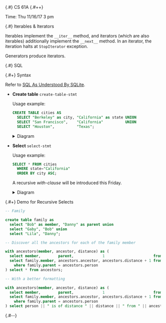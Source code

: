 
{.#} CS 61A
{.#++}

Time: Thu 11/16/17 3 pm

{.#} Iterables & Iterators

Iterables implement the `__iter__` method, and iterators (which are also iterables) additionally implement the `__next__` method. In an iterator, the iteration halts at `StopIterator` exception.

Generators produce iterators.

{.#} SQL

{.#+} Syntax

Refer to [SQL As Understood By SQLite](https://sqlite.org/lang.html).

- **Create table** `create-table-stmt`

    Usage example:

    ```sql
    CREATE TABLE cities AS
      SELECT "Berkeley" as city, "California" as state UNION
      SELECT "San Francisco",    "California"          UNION
      SELECT "Houston",          "Texas";
    ```

    <details><summary>Diagram</summary><img src="https://sqlite.org/images/syntax/create-table-stmt.gif"></details>

- **Select** `select-stmt`

    Usage example:

    ```sql
    SELECT * FROM cities
      WHERE state="California"
      ORDER BY city ASC;
    ```

    A recursive *with-clause* will be introduced this Friday.

    <details><summary>Diagram</summary><img src="https://sqlite.org/images/syntax/select-stmt.gif"></details>

{.#+} Demo for Recursive Selects

```sql
-- Family

create table family as
  select "Bob" as member, "Danny" as parent union
  select "Gaby", "Bob" union
  select "Lila", "Danny";

-- Discover all the ancestors for each of the family member

with ancestors(member, ancestor, distance) as (
  select member,        parent,             1                      from family union
  select family.member, ancestors.ancestor, ancestors.distance + 1 from family, ancestors
    where family.parent = ancestors.person
) select * from ancestors;

-- With a better formatting

with ancestors(member, ancestor, distance) as (
  select member,        parent,             1                      from family union
  select family.member, ancestors.ancestor, ancestors.distance + 1 from family, ancestors
    where family.parent = ancestors.person
) select person || " is of distance " || distance || " from " || ancestor from ancestors;
```

{.#--}
